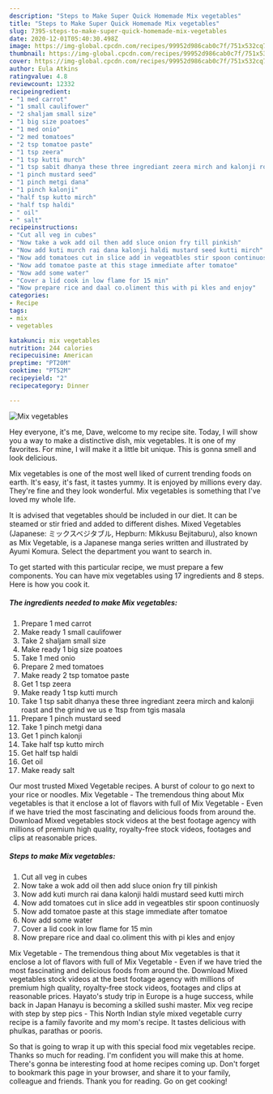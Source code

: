 ```yaml
---
description: "Steps to Make Super Quick Homemade Mix vegetables"
title: "Steps to Make Super Quick Homemade Mix vegetables"
slug: 7395-steps-to-make-super-quick-homemade-mix-vegetables
date: 2020-12-01T05:40:30.498Z
image: https://img-global.cpcdn.com/recipes/99952d986cab0c7f/751x532cq70/mix-vegetables-recipe-main-photo.jpg
thumbnail: https://img-global.cpcdn.com/recipes/99952d986cab0c7f/751x532cq70/mix-vegetables-recipe-main-photo.jpg
cover: https://img-global.cpcdn.com/recipes/99952d986cab0c7f/751x532cq70/mix-vegetables-recipe-main-photo.jpg
author: Eula Atkins
ratingvalue: 4.8
reviewcount: 12332
recipeingredient:
- "1 med carrot"
- "1 small caulifower"
- "2 shaljam small size"
- "1 big size poatoes"
- "1 med onio"
- "2 med tomatoes"
- "2 tsp tomatoe paste"
- "1 tsp zeera"
- "1 tsp kutti murch"
- "1 tsp sabit dhanya these three ingrediant zeera mirch and kalonji roast and the grind we us e 1tsp from tgis masala"
- "1 pinch mustard seed"
- "1 pinch metgi dana"
- "1 pinch kalonji"
- "half tsp kutto mirch"
- "half tsp haldi"
- " oil"
- " salt"
recipeinstructions:
- "Cut all veg in cubes"
- "Now take a wok add oil then add sluce onion fry till pinkish"
- "Now add kuti murch rai dana kalonji haldi mustard seed kutti mirch"
- "Now add tomatoes cut in slice add in vegeatbles stir spoon continuosly"
- "Now add tomatoe paste at this stage immediate after tomatoe"
- "Now add some water"
- "Cover a lid cook in low flame for 15 min"
- "Now prepare rice and daal co.oliment this with pi kles and enjoy"
categories:
- Recipe
tags:
- mix
- vegetables

katakunci: mix vegetables 
nutrition: 244 calories
recipecuisine: American
preptime: "PT20M"
cooktime: "PT52M"
recipeyield: "2"
recipecategory: Dinner

---
```



![Mix vegetables](https://img-global.cpcdn.com/recipes/99952d986cab0c7f/751x532cq70/mix-vegetables-recipe-main-photo.jpg)

Hey everyone, it's me, Dave, welcome to my recipe site. Today, I will show you a way to make a distinctive dish, mix vegetables. It is one of my favorites. For mine, I will make it a little bit unique. This is gonna smell and look delicious.

Mix vegetables is one of the most well liked of current trending foods on earth. It's easy, it's fast, it tastes yummy. It is enjoyed by millions every day. They're fine and they look wonderful. Mix vegetables is something that I've loved my whole life.

It is advised that vegetables should be included in our diet. It can be steamed or stir fried and added to different dishes. Mixed Vegetables (Japanese: ミックスベジタブル, Hepburn: Mikkusu Bejitaburu), also known as Mix Vegetable, is a Japanese manga series written and illustrated by Ayumi Komura. Select the department you want to search in.


To get started with this particular recipe, we must prepare a few components. You can have mix vegetables using 17 ingredients and 8 steps. Here is how you cook it.

<!--inarticleads1-->

##### The ingredients needed to make Mix vegetables:

1. Prepare 1 med carrot
1. Make ready 1 small caulifower
1. Take 2 shaljam small size
1. Make ready 1 big size poatoes
1. Take 1 med onio
1. Prepare 2 med tomatoes
1. Make ready 2 tsp tomatoe paste
1. Get 1 tsp zeera
1. Make ready 1 tsp kutti murch
1. Take 1 tsp sabit dhanya these three ingrediant zeera mirch and kalonji roast and the grind we us e 1tsp from tgis masala
1. Prepare 1 pinch mustard seed
1. Take 1 pinch metgi dana
1. Get 1 pinch kalonji
1. Take half tsp kutto mirch
1. Get half tsp haldi
1. Get  oil
1. Make ready  salt


Our most trusted Mixed Vegetable recipes. A burst of colour to go next to your rice or noodles. Mix Vegetable - The tremendous thing about Mix vegetables is that it enclose a lot of flavors with full of Mix Vegetable - Even if we have tried the most fascinating and delicious foods from around the. Download Mixed vegetables stock videos at the best footage agency with millions of premium high quality, royalty-free stock videos, footages and clips at reasonable prices. 

<!--inarticleads2-->

##### Steps to make Mix vegetables:

1. Cut all veg in cubes
1. Now take a wok add oil then add sluce onion fry till pinkish
1. Now add kuti murch rai dana kalonji haldi mustard seed kutti mirch
1. Now add tomatoes cut in slice add in vegeatbles stir spoon continuosly
1. Now add tomatoe paste at this stage immediate after tomatoe
1. Now add some water
1. Cover a lid cook in low flame for 15 min
1. Now prepare rice and daal co.oliment this with pi kles and enjoy


Mix Vegetable - The tremendous thing about Mix vegetables is that it enclose a lot of flavors with full of Mix Vegetable - Even if we have tried the most fascinating and delicious foods from around the. Download Mixed vegetables stock videos at the best footage agency with millions of premium high quality, royalty-free stock videos, footages and clips at reasonable prices. Hayato&#39;s study trip in Europe is a huge success, while back in Japan Hanayu is becoming a skilled sushi master. Mix veg recipe with step by step pics - This North Indian style mixed vegetable curry recipe is a family favorite and my mom&#39;s recipe. It tastes delicious with phulkas, parathas or pooris. 

So that is going to wrap it up with this special food mix vegetables recipe. Thanks so much for reading. I'm confident you will make this at home. There's gonna be interesting food at home recipes coming up. Don't forget to bookmark this page in your browser, and share it to your family, colleague and friends. Thank you for reading. Go on get cooking!
